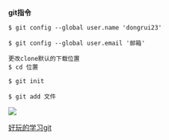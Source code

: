 
**git指令**

```git
$ git config --global user.name 'dongrui23' 

$ git config --global user.email '邮箱' 

更改clone默认的下载位置
$ cd 位置 

$ git init

$ git add 文件	
```

![](https://github.com/dongrui23/PICTURE/blob/master/web/git.png)

[好玩的学习git](https://learngitbranching.js.org/)